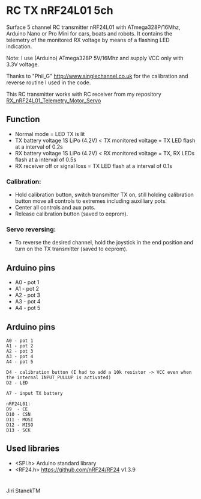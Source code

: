 # RC TX nRF24L01 5ch
Surface 5 channel RC transmitter nRF24L01 with ATmega328P/16Mhz, Arduino Nano or Pro Mini for cars, boats and robots.
It contains the telemetry of the monitored RX voltage by means of a flashing LED indication.

Note: I use (Arduino) ATmega328P 5V/16Mhz and supply VCC only with 3.3V voltage.

Thanks to "Phil_G" http://www.singlechannel.co.uk for the calibration and reverse routine I used in the code.

This RC transmitter works with RC receiver from my repository [RX_nRF24L01_Telemetry_Motor_Servo](https://github.com/stanekTM/RX_nRF24L01_Telemetry_Motor_Servo)

## Function
* Normal mode = LED TX is lit
* TX battery voltage 1S LiPo (4.2V) < TX monitored voltage = TX LED flash at a interval of 0.2s
* RX battery voltage 1S LiPo (4.2V) < RX monitored voltage = TX, RX LEDs flash at a interval of 0.5s
* RX receiver off or signal loss = TX LED flash at a interval of 0.1s
### Calibration:
* Hold calibration button, switch transmitter TX on, still holding calibration button move all controls to extremes including auxilliary pots.
* Center all controls and aux pots.
* Release calibration button (saved to eeprom).
### Servo reversing:
* To reverse the desired channel, hold the joystick in the end position and turn on the TX transmitter (saved to eeprom).

## Arduino pins
* A0 - pot 1
* A1 - pot 2
* A2 - pot 3
* A3 - pot 4
* A4 - pot 5

## Arduino pins
```
A0 - pot 1
A1 - pot 2
A2 - pot 3
A3 - pot 4
A4 - pot 5

D4 - calibration button (I had to add a 10k resistor -> VCC even when the internal INPUT_PULLUP is activated)
D2 - LED

A7 - input TX battery

nRF24L01:
D9  - CE
D10 - CSN
D11 - MOSI
D12 - MISO
D13 - SCK
```

## Used libraries
* <SPI.h>  Arduino standard library
* <RF24.h> https://github.com/nRF24/RF24 v1.3.9
#
Jiri StanekTM
